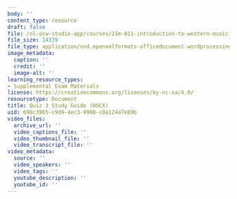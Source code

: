 ```yaml
---
body: ''
content_type: resource
draft: false
file: /ol-ocw-studio-app/courses/21m-011-introduction-to-western-music-fall-2024/mitocw_21m_011_f24_quiz3-study-guide.docx
file_size: 14339
file_type: application/vnd.openxmlformats-officedocument.wordprocessingml.document
image_metadata:
  caption: ''
  credit: ''
  image-alt: ''
learning_resource_types:
- Supplemental Exam Materials
license: https://creativecommons.org/licenses/by-nc-sa/4.0/
resourcetype: Document
title: Quiz 3 Study Guide (DOCX)
uid: 698c3965-c9d9-4ec3-9908-c8e124a7e89b
video_files:
  archive_url: ''
  video_captions_file: ''
  video_thumbnail_file: ''
  video_transcript_file: ''
video_metadata:
  source: ''
  video_speakers: ''
  video_tags: ''
  youtube_description: ''
  youtube_id: ''
---
```

